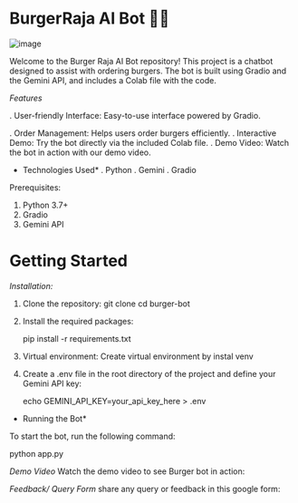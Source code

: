 <h1>BurgerRaja AI Bot 🍔🤖</h1>

![image](https://github.com/Geetika-Behl/Burger-Bot/assets/142812594/f61f63d0-d0d3-492e-b781-388fcbdcac96)

Welcome to the Burger Raja AI Bot repository! This project is a chatbot designed to assist with ordering burgers. The bot is built using Gradio and the Gemini API, and includes a Colab file with the code.

*Features*

. User-friendly Interface: Easy-to-use interface powered by Gradio.

. Order Management: Helps users order burgers efficiently.
. Interactive Demo:  Try the bot directly via the included Colab file.
. Demo Video: Watch the bot in action with our demo video.

* Technologies Used*
  . Python 
  . Gemini
  . Gradio

Prerequisites: 

1. Python 3.7+
2. Gradio
3. Gemini API

<h1> Getting Started </h1>

*Installation:*
1. Clone the repository:
   git clone 
   cd burger-bot

2. Install the required packages:
   
   pip install -r requirements.txt

3. Virtual environment:
   Create virtual environment by instal venv

4. Create a .env file in the root directory of the project and define your Gemini API key:

   echo GEMINI_API_KEY=your_api_key_here > .env

* Running the Bot*

To start the bot, run the following command:

python app.py

*Demo Video*
Watch the demo video to see Burger bot in action:

*Feedback/ Query Form*
share any query or feedback in this google form: 


